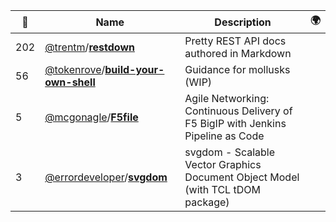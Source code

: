 |:star2: | Name | Description | 🌍|
|---|---|---|---|
|202|[@trentm](https://github.com/trentm)/[**restdown**](https://github.com/trentm/restdown)|Pretty REST API docs authored in Markdown||
|56|[@tokenrove](https://github.com/tokenrove)/[**build-your-own-shell**](https://github.com/tokenrove/build-your-own-shell)|Guidance for mollusks (WIP)||
|5|[@mcgonagle](https://github.com/mcgonagle)/[**F5file**](https://github.com/mcgonagle/F5file)|Agile Networking: Continuous Delivery of F5 BigIP with Jenkins Pipeline as Code||
|3|[@errordeveloper](https://github.com/errordeveloper)/[**svgdom**](https://github.com/errordeveloper/svgdom)|svgdom - Scalable Vector Graphics Document Object Model (with TCL tDOM package)||

